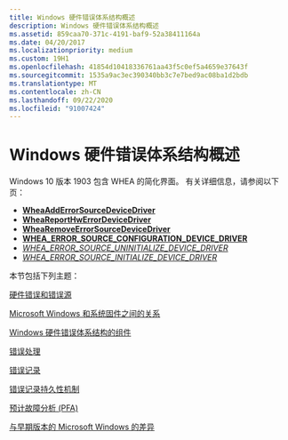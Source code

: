 ```yaml
---
title: Windows 硬件错误体系结构概述
description: Windows 硬件错误体系结构概述
ms.assetid: 859caa70-371c-4191-baf9-52a38411164a
ms.date: 04/20/2017
ms.localizationpriority: medium
ms.custom: 19H1
ms.openlocfilehash: 41854d10418336761aa43f5c0ef5a4659e37643f
ms.sourcegitcommit: 1535a9ac3ec390340bb3c7e7bed9ac08ba1d2bdb
ms.translationtype: MT
ms.contentlocale: zh-CN
ms.lasthandoff: 09/22/2020
ms.locfileid: "91007424"
---
```

# <a name="windows-hardware-error-architecture-overview"></a>Windows 硬件错误体系结构概述

Windows 10 版本 1903 包含 WHEA 的简化界面。  有关详细信息，请参阅以下页：

- [**WheaAddErrorSourceDeviceDriver**](/windows-hardware/drivers/ddi/ntddk/nf-ntddk-wheaadderrorsourcedevicedriver)
- [**WheaReportHwErrorDeviceDriver**](/windows-hardware/drivers/ddi/ntddk/nf-ntddk-wheareporthwerrordevicedriver)
- [**WheaRemoveErrorSourceDeviceDriver**](/windows-hardware/drivers/ddi/ntddk/nf-ntddk-whearemoveerrorsourcedevicedriver)
- [**WHEA_ERROR_SOURCE_CONFIGURATION_DEVICE_DRIVER**](/windows-hardware/drivers/ddi/ntddk/ns-ntddk-whea_error_source_configuration_device_driver)
- [*WHEA_ERROR_SOURCE_UNINITIALIZE_DEVICE_DRIVER*](/windows-hardware/drivers/ddi/ntddk/nc-ntddk-_whea_error_source_uninitialize_device_driver)
- [*WHEA_ERROR_SOURCE_INITIALIZE_DEVICE_DRIVER*](/windows-hardware/drivers/ddi/ntddk/nc-ntddk-_whea_error_source_initialize_device_driver)

本节包括下列主题：

[硬件错误和错误源](hardware-errors-and-error-sources.md)

[Microsoft Windows 和系统固件之间的关系](relationship-between-microsoft-windows-and-the-system-firmware.md)

[Windows 硬件错误体系结构的组件](components-of-the-windows-hardware-error-architecture.md)

[错误处理](error-processing.md)

[错误记录](error-records.md)

[错误记录持久性机制](error-record-persistence-mechanism.md)

[预计故障分析 (PFA)](predictive-failure-analysis--pfa-.md)

[与早期版本的 Microsoft Windows 的差异](differences-from-previous-versions-of-microsoft-windows.md)

 

